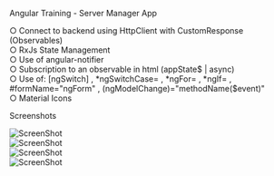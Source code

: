 Angular Training - Server Manager App

○ Connect to backend using HttpClient with CustomResponse (Observables)
<br>
○ RxJs State Management
<br>
○ Use of angular-notifier
<br>
○ Subscription to an observable in html (appState$ | async)
<br>
○ Use of: [ngSwitch] , *ngSwitchCase= , *ngFor= , *ngIf= , #formName="ngForm" , (ngModelChange)="methodName($event)"
<br>
○ Material Icons 
<br>


Screenshots

![ScreenShot](/src/assets/images/screenshots/capture1.jpg)
<br>
![ScreenShot](/src/assets/images/screenshots/capture2.jpg)
<br>
![ScreenShot](/src/assets/images/screenshots/capture3.jpg)
<br>
![ScreenShot](/src/assets/images/screenshots/capture4.jpg)
